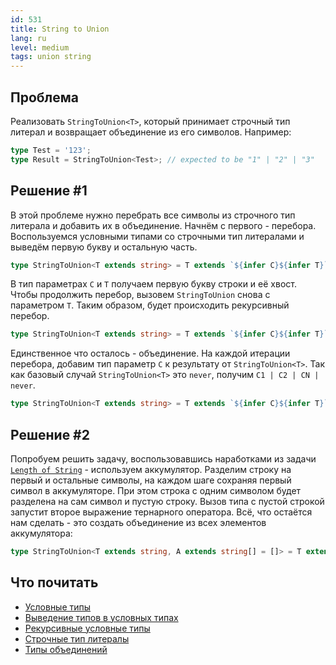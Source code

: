 ```yaml
---
id: 531
title: String to Union
lang: ru
level: medium
tags: union string
---
```


## Проблема

Реализовать `StringToUnion<T>`, который принимает строчный тип литерал и возвращает объединение из его символов.
Например:

```typescript
type Test = '123';
type Result = StringToUnion<Test>; // expected to be "1" | "2" | "3"
```

## Решение #1

В этой проблеме нужно перебрать все символы из строчного тип литерала и добавить их в объединение.
Начнём с первого - перебора.
Воспользуемся условными типами со строчными тип литералами и выведём первую букву и остальную часть.

```typescript
type StringToUnion<T extends string> = T extends `${infer C}${infer T}` ? never : never
```

В тип параметрах `C` и `T` получаем первую букву строки и её хвост.
Чтобы продолжить перебор, вызовем `StringToUnion` снова с параметром `T`.
Таким образом, будет происходить рекурсивный перебор.

```typescript
type StringToUnion<T extends string> = T extends `${infer C}${infer T}` ? StringToUnion<T> : never
```

Единственное что осталось - объединение.
На каждой итерации перебора, добавим тип параметр `C` к результату от `StringToUnion<T>`.
Так как базовый случай `StringToUnion<T>` это `never`, получим `C1 | C2 | CN | never`.

```typescript
type StringToUnion<T extends string> = T extends `${infer C}${infer T}` ? C | StringToUnion<T> : never
```

## Решение #2

Попробуем решить задачу, воспользовавшись наработками из задачи [`Length of String`](./medium-length-of-string.md) - используем аккумулятор.
Разделим строку на первый и остальные символы, на каждом шаге сохраняя первый символ в аккумуляторе.
При этом строка с одним символом будет разделена на сам символ и пустую строку. Вызов типа с пустой строкой запустит второе выражение тернарного оператора.
Всё, что остаётся нам сделать - это создать объединение из всех элементов аккумулятора:

```typescript
type StringToUnion<T extends string, A extends string[] = []> = T extends `${infer H}${infer T}` ? StringToUnion<T, [...A, H]> : A[number]

```

## Что почитать

- [Условные типы](https://www.typescriptlang.org/docs/handbook/advanced-types.html#conditional-types)
- [Выведение типов в условных типах](https://www.typescriptlang.org/docs/handbook/advanced-types.html#type-inference-in-conditional-types)
- [Рекурсивные условные типы](https://www.typescriptlang.org/docs/handbook/release-notes/typescript-4-1.html#recursive-conditional-types)
- [Строчные тип литералы](https://www.typescriptlang.org/docs/handbook/release-notes/typescript-4-1.html#template-literal-types)
- [Типы объединений](https://www.typescriptlang.org/docs/handbook/unions-and-intersections.html#union-types)
